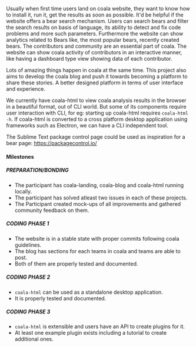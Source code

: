 Usually when first time users land on coala website, they want to know how
to install it, run it, get the results as soon as possible.
It'd be helpful if the website offers a bear search mechanism.
Users can search bears and filter the search results on basis of language,
its ability to detect and fix code problems and more such parameters.
Furthermore the website can show analytics related to Bears like, the most
popular bears, recently created bears.
The contributors and community are an essential part of coala.
The website can show coala activity of contributors in an interactive manner,
like having a dashboard type view showing data of each contributor.

Lots of amazing things happen in coala at the same time.
This project also aims to develop the coala blog and push it towards becoming
a platform to share these stories.
A better designed platform in terms of user interface and experience.

We currently have coala-html to view coala analysis results in the browser
in a beautiful format, out of CLI world.
But some of its components require user interaction with CLI, for eg: starting
up coala-html requires `coala-html -h`.
If coala-html is converted to a cross platform desktop application using
frameworks such as Electron, we can have a CLI independent tool.

The Sublime Text package control page could be used as inspiration for a
bear page: <https://packagecontrol.io/>

#### Milestones

##### PREPARATION/BONDING

* The participant has coala-landing, coala-blog and coala-html running locally.
* The participant has solved atleast two issues in each of these projects.
* The Participant created mock-ups of all improvements and gathered community
  feedback on them.

##### CODING PHASE 1

* The website is in a stable state with proper commits following coala
  guidelines.
* The blog has sections for each teams in coala and teams are able to post.
* Both of them are properly tested and documented.

##### CODING PHASE 2

* `coala-html` can be used as a standalone desktop application.
* It is properly tested and documented.

##### CODING PHASE 3

* `coala-html` is extensible and users have an API to create plugins
  for it.
* At least one example plugin exists including a tutorial to create additional
  ones.

